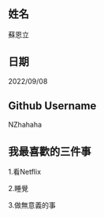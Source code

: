 姓名
----
蘇恩立

日期
----
2022/09/08

Github Username
---------------
NZhahaha

我最喜歡的三件事
---------------
1.看Netflix

2.睡覺

3.做無意義的事
